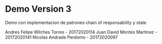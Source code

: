# Demo Version 3
Demo con implementacion de patrones chain of responsability y state

Andres Felipe Wilches Torres - 20172020114
Juan David Montes Martinez - 20172020141
Nicolas Andrade Perdomo - 20172020097

